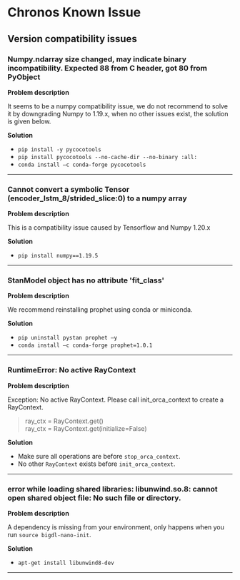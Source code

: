 # Chronos Known Issue

## Version compatibility issues

### Numpy.ndarray size changed, may indicate binary incompatibility. Expected 88 from C header, got 80 from PyObject

**Problem description**

It seems to be a numpy compatibility issue, we do not recommend to solve it by downgrading Numpy to 1.19.x,
when no other issues exist, the solution is given below.

**Solution**
* `pip install -y pycocotools`
* `pip install pycocotools --no-cache-dir --no-binary :all:`
* `conda install –c conda-forge pycocotools`

---------------------------

### Cannot convert a symbolic Tensor (encoder_lstm_8/strided_slice:0) to a numpy array

**Problem description**

This is a compatibility issue caused by Tensorflow and Numpy 1.20.x

**Solution**

* `pip install numpy==1.19.5`

---------------------------

### StanModel object has no attribute 'fit_class'

**Problem description**

We recommend reinstalling prophet using conda or miniconda.

**Solution**

* `pip uninstall pystan prophet –y`
* `conda install –c conda-forge prophet=1.0.1`

---------------------------

### RuntimeError: No active RayContext

**Problem description**

Exception: No active RayContext. Please call init_orca_context to create a RayContext.
> ray_ctx = RayContext.get()<br>
> ray_ctx = RayContext.get(initialize=False)

**Solution**

* Make sure all operations are before `stop_orca_context`. 
* No other `RayContext` exists before `init_orca_context`. 

---------------------------

### error while loading shared libraries: libunwind.so.8: cannot open shared object file: No such file or directory.

**Problem description**

A dependency is missing from your environment, only happens when you run `source bigdl-nano-init`.

**Solution**

* `apt-get install libunwind8-dev` 

---------------------------
